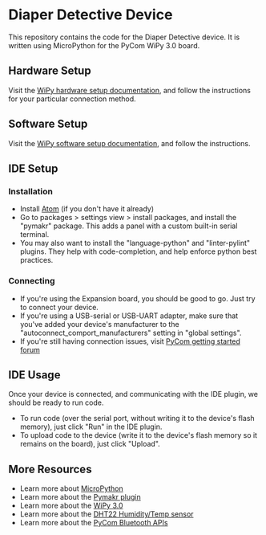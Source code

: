 # Diaper Detective Device

This repository contains the code for the Diaper Detective device. It is written using MicroPython for the PyCom WiPy 3.0 board.

## Hardware Setup

Visit the [WiPy hardware setup documentation](https://docs.pycom.io/gettingstarted/connection/wipy/), and follow the instructions for your particular connection method.

## Software Setup

Visit the [WiPy software setup documentation](https://docs.pycom.io/gettingstarted/installation/), and follow the instructions.

## IDE Setup
### Installation
* Install [Atom](https://atom.io/) (if you don't have it already)
* Go to packages > settings view > install packages, and install the "pymakr" package.  This adds a panel with a custom built-in serial terminal.
* You may also want to install the "language-python" and "linter-pylint" plugins. They help with code-completion, and help enforce python best practices.

### Connecting
* If you're using the Expansion board, you should be good to go.  Just try to connect your device.
* If you're using a USB-serial or USB-UART adapter, make sure that you've added your device's manufacturer to the "autoconnect_comport_manufacturers" setting in "global settings".
* If you're still having connection issues, visit [PyCom getting started forum](https://forum.pycom.io/category/24/getting-started)

## IDE Usage
Once your device is connected, and communicating with the IDE plugin, we should be ready to run code.

* To run code (over the serial port, without writing it to the device's flash memory), just click "Run" in the IDE plugin.
* To upload code to the device (write it to the device's flash memory so it remains on the board), just click "Upload".

## More Resources
* Learn more about [MicroPython](https://docs.pycom.io/gettingstarted/programming/micropython/)
* Learn more about the [Pymakr plugin](https://atom.io/packages/pymakr)
* Learn more about the [WiPy 3.0](https://pycom.io/product/wipy-3-0/)
* Learn more about the [DHT22 Humidity/Temp sensor](https://www.adafruit.com/product/385)
* Learn more about the [PyCom Bluetooth APIs](https://docs.pycom.io/firmwareapi/pycom/network/bluetooth/)
